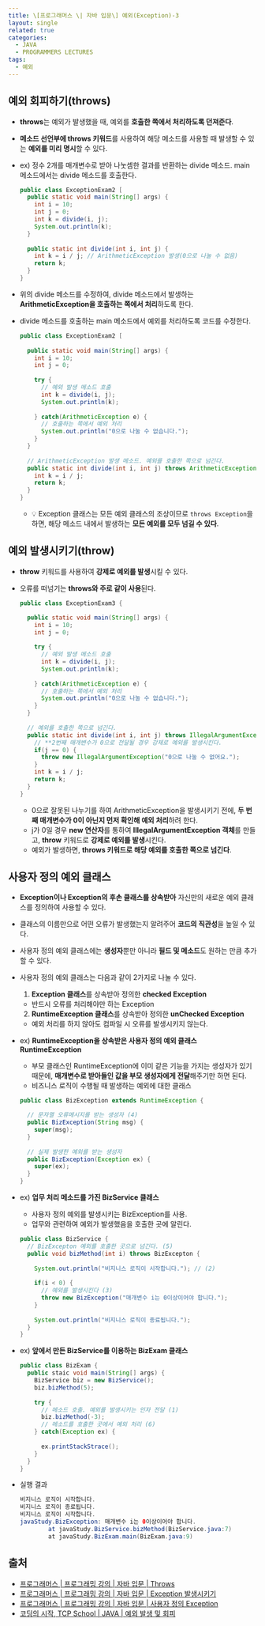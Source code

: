 ```yaml
---
title: \[프로그래머스 \| 자바 입문\] 예외(Exception)-3
layout: single
related: true
categories:
  - JAVA
  - PROGRAMMERS LECTURES
tags:
  - 예외
---
```


## 예외 회피하기(throws)
- **throws**는 예외가 발생했을 때, 예외를 **호출한 쪽에서 처리하도록 던져준다**.
- **메소드 선언부에 throws 키워드**를 사용하여 해당 메소드를 사용할 때 발생할 수 있는 **예외를 미리 명시**할 수 있다.

- ex) 정수 2개를 매개변수로 받아 나눗셈한 결과를 반환하는 divide 메소드. main 메소드에서는 divide 메소드를 호출한다.

  ```java
  public class ExceptionExam2 [
    public static void main(String[] args) {
      int i = 10;
      int j = 0;
      int k = divide(i, j);
      System.out.println(k);
    }
   
    public static int divide(int i, int j) {
      int k = i / j; // ArithmeticException 발생(0으로 나눌 수 없음)
      return k;
    }
  }
  ```

- 위의 divide 메소드를 수정하여, divide 메소드에서 발생하는 **ArithmeticException을 호출하는 쪽에서 처리**하도록 한다.
- divide 메소드를 호출하는 main 메소드에서 예외를 처리하도록 코드를 수정한다.

  ```java
  public class ExceptionExam2 [
    
    public static void main(String[] args) {
      int i = 10;
      int j = 0;
     
      try {
        // 예외 발생 메소드 호출
        int k = divide(i, j);
        System.out.println(k);
       
      } catch(ArithmeticException e) {
        // 호출하는 쪽에서 예외 처리
        System.out.println("0으로 나눌 수 없습니다.");
      }
    }
    
    // ArithmeticException 발생 메소드. 예외를 호출한 쪽으로 넘긴다.
    public static int divide(int i, int j) throws ArithmeticException {
      int k = i / j;
      return k;
    }
  }
  ```
  - 💡 Exception 클래스는 모든 예외 클래스의 조상이므로 `throws Exception`을 하면, 해당 메소드 내에서 발생하는 **모든 예외를 모두 넘길 수 있다**.
  
## 예외 발생시키기(throw)
- **throw** 키워드를 사용하여 **강제로 예외를 발생**시킬 수 있다.
- 오류를 떠넘기는 **throws와 주로 같이 사용**된다.

  ```java
  public class ExceptionExam3 {
  
    public static void main(String[] args) {
      int i = 10;
      int j = 0;
      
      try {
        // 예외 발생 메소드 호출
        int k = divide(i, j);
        System.out.println(k);
       
      } catch(ArithmeticException e) {
        // 호출하는 쪽에서 예외 처리
        System.out.println("0으로 나눌 수 없습니다.");
      }
    }
    
    // 예외를 호출한 쪽으로 넘긴다.
    public static int divide(int i, int j) throws IllegalArgumentException {
      // **2번째 매개변수가 0으로 전달될 경우 강제로 예외를 발생시킨다.
      if(j == 0) { 
        throw new IllegalArgumentException("0으로 나눌 수 없어요.");
      }
      int k = i / j;
      return k;
    }
  }
  ```
  - 0으로 잘못된 나누기를 하여 ArithmeticException을 발생시키기 전에, **두 번째 매개변수가 0이 아닌지 먼저 확인해 예외 처리**하려 한다.
  - j가 0일 경우 **new 연산자**를 통하여 **IllegalArgumentException 객체**를 만들고, **throw** 키워드로 **강제로 예외를 발생**시킨다.
  - 예외가 발생하면, **throws 키워드로 해당 예외를 호출한 쪽으로 넘긴다**.
    
## 사용자 정의 예외 클래스
- **Exception이나 Exception의 후손 클래스를 상속받아** 자신만의 새로운 예외 클래스를 정의하여 사용할 수 있다.
- 클래스의 이름만으로 어떤 오류가 발생했는지 알려주어 **코드의 직관성**을 높일 수 있다.
- 사용자 정의 예외 클래스에는 **생성자**뿐만 아니라 **필드 및 메소드**도 원하는 만큼 추가할 수 있다.

- 사용자 정의 예외 클래스는 다음과 같이 2가지로 나눌 수 있다.
  1. **Exception 클래스**를 상속받아 정의한 **checked Exception**
    - 반드시 오류를 처리해야만 하는 Exception
  2. **RuntimeException 클래스**를 상속받아 정의한 **unChecked Exception**
    - 예외 처리를 하지 않아도 컴파일 시 오류를 발생시키지 않는다.  

- ex) **RuntimeException을 상속받은 사용자 정의 예외 클래스 RuntimeException**
  - 부모 클래스인 RuntimeException에 이미 같은 기능을 가지는 생성자가 있기 때문에, **매개변수로 받아들인 값을 부모 생성자에게 전달**해주기만 하면 된다.
  - 비즈니스 로직이 수행될 때 발생하는 예외에 대한 클래스
  
  ```java
  public class BizException extends RuntimeException {
  
    // 문자열 오류메시지를 받는 생성자 (4)
    public BizException(String msg) {
      super(msg);
    }
    
    // 실제 발생한 예외를 받는 생성자
    public BizException(Exception ex) {
      super(ex);
    }
  }
  ```

- ex) **업무 처리 메소드를 가진 BizService 클래스**
  - 사용자 정의 예외를 발생시키는 BizException를 사용.
  - 업무와 관련하여 예외가 발생했음을 호출한 곳에 알린다.
  
  ```java
  public class BizService {
    // BizExcepton 예외를 호출한 곳으로 넘긴다. (5)
    public void bizMethod(int i) throws BizExcepton {
    
      System.out.println("비지니스 로직이 시작합니다."); // (2)
      
      if(i < 0) { 
        // 예외를 발생시킨다 (3)
        throw new BizException("매개변수 i는 0이상이어야 합니다.");
      }
      
      System.out.println("비지니스 로직이 종료됩니다.");
    }
  }
  ```
  
- ex) **앞에서 만든 BizService를 이용하는 BizExam 클래스**

  ```java
  public class BizExam {
    public staic void main(String[] args) {
      BizService biz = new BizService();
      biz.bizMethod(5);
      
      try {
        // 메소드 호출. 예외를 발생시키는 인자 전달 (1)
        biz.bizMethod(-3);
        // 메소드를 호출한 곳에서 예외 처리 (6)
      } catch(Exception ex) {
      
        ex.printStackStrace(); 
      }
    }
  }
  ```

- 실행 결과

  ```java
  비지니스 로직이 시작합니다.
  비지니스 로직이 종료됩니다.
  비지니스 로직이 시작합니다.
  javaStudy.BizException: 매개변수 i는 0이상이어야 합니다.
          at javaStudy.BizService.bizMethod(BizService.java:7)
          at javaStudy.BizExam.main(BizExam.java:9)
  ```
  
## 출처
- [프로그래머스 \| 프로그래밍 강의 \| 자바 입문 \| Throws](https://programmers.co.kr/learn/courses/5/lessons/245)
- [프로그래머스 \| 프로그래밍 강의 \| 자바 입문 \| Exception 발생시키기](https://programmers.co.kr/learn/courses/5/lessons/315)
- [프로그래머스 \| 프로그래밍 강의 \| 자바 입문 \| 사용자 정의 Exception](https://programmers.co.kr/learn/courses/5/lessons/316)
- [코딩의 시작, TCP School \| JAVA \| 예외 발생 및 회피](https://www.tcpschool.com/java/java_exception_throw)
